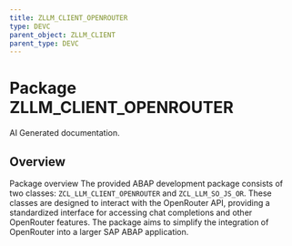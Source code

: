 ```yaml
---
title: ZLLM_CLIENT_OPENROUTER
type: DEVC
parent_object: ZLLM_CLIENT
parent_type: DEVC
---
```


# Package ZLLM_CLIENT_OPENROUTER

AI Generated documentation.
## Overview
Package overview
The provided ABAP development package consists of two classes: `ZCL_LLM_CLIENT_OPENROUTER` and `ZCL_LLM_SO_JS_OR`. These classes are designed to interact with the OpenRouter API, providing a standardized interface for accessing chat completions and other OpenRouter features. The package aims to simplify the integration of OpenRouter into a larger SAP ABAP application.


